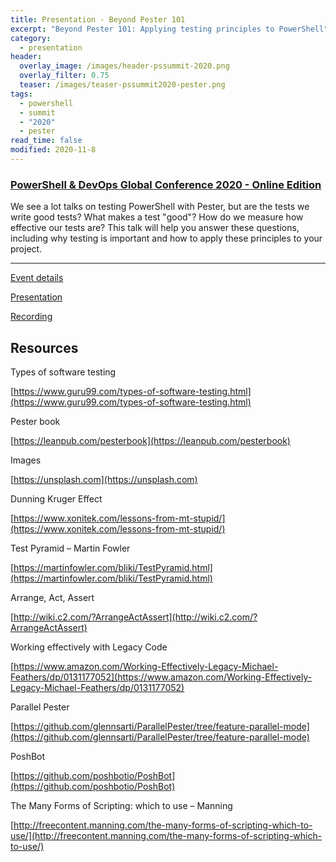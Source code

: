 ```yaml
---
title: Presentation - Beyond Pester 101
excerpt: "Beyond Pester 101: Applying testing principles to PowerShell"
category:
  - presentation
header:
  overlay_image: /images/header-pssummit-2020.png
  overlay_filter: 0.75
  teaser: /images/teaser-pssummit2020-pester.png
tags:
  - powershell
  - summit
  - "2020"
  - pester
read_time: false
modified: 2020-11-8
---
```


### [PowerShell & DevOps Global Conference 2020 - Online Edition](https://powershell.org/24hour/)

We see a lot talks on testing PowerShell with Pester, but are the tests we write good tests? What makes a test "good"? How do we measure how effective our tests are? This talk will help you answer these questions, including why testing is important and how to apply these principles to your project.

---

[Event details](https://powershell.org/24hour/)

[Presentation](https://speakerdeck.com/glennsarti/ps-virtual-global-20-beyond-pester-101-applying-testing-principles-to-powershell)

[Recording](https://www.youtube.com/watch?v=faYw8D2vM18&list=PLfeA8kIs7CodaH2nEt0bWxV5Yjcq3bcmr&index=12)

## Resources

Types of software testing

[https://www.guru99.com/types-of-software-testing.html](https://www.guru99.com/types-of-software-testing.html)

Pester book

[https://leanpub.com/pesterbook](https://leanpub.com/pesterbook)

Images

[https://unsplash.com](https://unsplash.com)

Dunning Kruger Effect

[https://www.xonitek.com/lessons-from-mt-stupid/](https://www.xonitek.com/lessons-from-mt-stupid/)

Test Pyramid – Martin Fowler

[https://martinfowler.com/bliki/TestPyramid.html](https://martinfowler.com/bliki/TestPyramid.html)

Arrange, Act, Assert

[http://wiki.c2.com/?ArrangeActAssert](http://wiki.c2.com/?ArrangeActAssert)

Working effectively with Legacy Code

[https://www.amazon.com/Working-Effectively-Legacy-Michael-Feathers/dp/0131177052](https://www.amazon.com/Working-Effectively-Legacy-Michael-Feathers/dp/0131177052)

Parallel Pester

[https://github.com/glennsarti/ParallelPester/tree/feature-parallel-mode](https://github.com/glennsarti/ParallelPester/tree/feature-parallel-mode)

PoshBot

[https://github.com/poshbotio/PoshBot](https://github.com/poshbotio/PoshBot)

The Many Forms of Scripting: which to use – Manning

[http://freecontent.manning.com/the-many-forms-of-scripting-which-to-use/](http://freecontent.manning.com/the-many-forms-of-scripting-which-to-use/)
